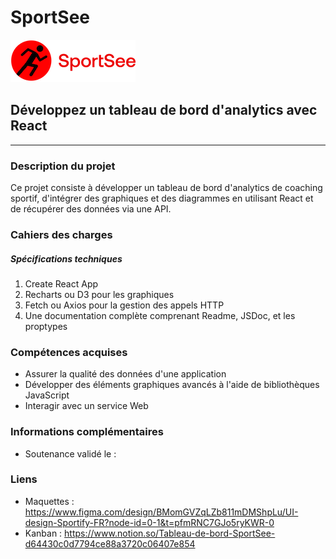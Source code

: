 # SportSee
![Image](logo.png)

## Développez un tableau de bord d'analytics avec React
------------
### Description du projet
Ce projet consiste à développer un tableau de bord d'analytics de coaching sportif, d'intégrer des graphiques et des diagrammes en utilisant React et de récupérer des données via une API.

### Cahiers des charges
##### Spécifications techniques
1. Create React App
2. Recharts ou D3 pour les graphiques
3. Fetch ou Axios pour la gestion des appels HTTP
4. Une documentation complète comprenant Readme, JSDoc, et les proptypes

### Compétences acquises
- Assurer la qualité des données d'une application
- Développer des éléments graphiques avancés à l'aide de bibliothèques JavaScript
- Interagir avec un service Web

### Informations complémentaires
- Soutenance validé le : 

### Liens
- Maquettes : https://www.figma.com/design/BMomGVZqLZb811mDMShpLu/UI-design-Sportify-FR?node-id=0-1&t=pfmRNC7GJo5ryKWR-0
- Kanban : https://www.notion.so/Tableau-de-bord-SportSee-d64430c0d7794ce88a3720c06407e854